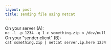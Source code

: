 ```yaml
---
layout: post
title: sending file using netcat
---
```


On your server (A):<br>
`
nc -l -p 1234 -q 1 > something.zip < /dev/null
`
<br>
On your "sender client" (B):<br>
``
cat something.zip | netcat server.ip.here 1234
``
